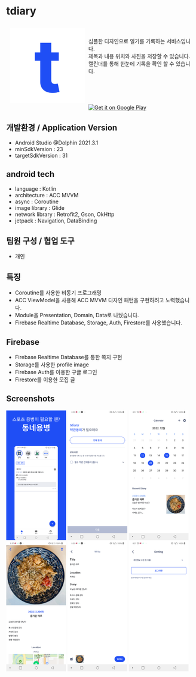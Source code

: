 # tdiary

<img src="/yb-images/app_logo.png" align="left"
width="200" hspace="10" vspace="10">
</br>   
심플한 디자인으로 일기를 기록하는 서비스입니다.  
제목과 내용 위치와 사진을 저장할 수 있습니다.  
캘린더를 통해 한눈에 기록을 확인 할 수 있습니다.  

</br>
</br>
</br>
<p align="left">
<a href="https://play.google.com/store/apps/details?id=com.hardy.yongbyung">
    <img alt="Get it on Google Play"
        height="80"
        src="https://play.google.com/intl/en_us/badges/images/generic/en_badge_web_generic.png" />
</a>

## 개발환경 / Application Version
- Android Studio @Dolphin 2021.3.1
- minSdkVersion : 23
- targetSdkVersion : 31

## android tech
- language : Kotlin
- architecture : ACC MVVM
- async : Coroutine
- image library : Glide
- network library : Retrofit2, Gson, OkHttp
- jetpack : Navigation, DataBinding

## 팀원 구성 / 협업 도구
- 개인

## 특징
- Coroutine를 사용한 비동기 프로그래밍
- ACC ViewModel을 사용해 ACC MVVM 디자인 패턴을 구현하려고 노력했습니다.
- Module을 Presentation, Domain, Data로 나눴습니다.
- Firebase Realtime Database, Storage, Auth, Firestore를 사용했습니다.

## Firebase
- Firebase Realtime Database를 통한 쪽지 구현
- Storage를 사용한 profile image
- Firebase Auth를 이용한 구글 로그인
- Firestore를 이용한 모집 글

## Screenshots

<img src="/yb-images/1.png" width="160px" title="1" alt="1"></img>
<img src="/yb-images/2.png" width="160px" title="2" alt="2"></img>
<img src="/yb-images/3.png" width="160px" title="3" alt="3"></img>
<img src="/yb-images/4.png" width="160px" title="4" alt="4"></img>
<img src="/yb-images/5.png" width="160px" title="5" alt="5"></img>
<img src="/yb-images/6.png" width="160px" title="6" alt="6"></img>

